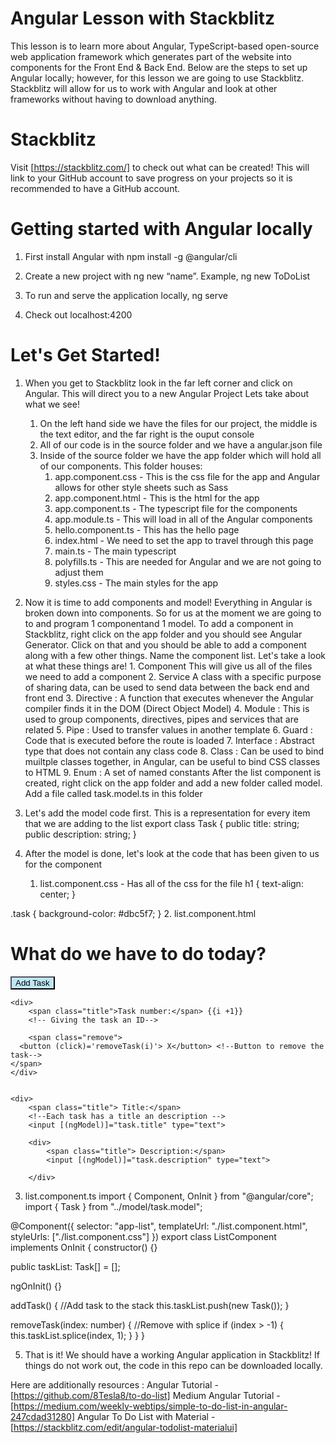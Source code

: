 # Angular Lesson with Stackblitz
This lesson is to learn more about Angular, TypeScript-based open-source web application framework which generates part of the website into components for the Front End & Back End.
Below are the steps to set up Angular locally; however, for this lesson we are going to use Stackblitz. Stackblitz will allow for us to work with Angular and look at other frameworks without having to download anything.

# Stackblitz
Visit [https://stackblitz.com/] to check out what can be created! This will link to your GitHub account to save progress on your projects so it is recommended to have a GitHub account. 

# Getting started with Angular locally
1. First install Angular with npm install -g @angular/cli

2. Create a new project with ng new “name”. Example, ng new ToDoList

3. To run and serve the application locally, ng serve 

4. Check out localhost:4200

# Let's Get Started!
1. When you get to Stackblitz look in the far left corner and click on Angular. This will direct you to a new Angular Project 
  Lets take about what we see!
      1. On the left hand side we have the files for our project, the middle is the text editor, and the far right is the ouput console
      2. All of our code is in the source folder and we have a angular.json file 
      3. Inside of the source folder we have the app folder which will hold all of our components. This folder houses:
          1. app.component.css - This is the css file for the app and Angular allows for other style sheets such as Sass
          2. app.component.html - This is the html for the app
                <app-list></app-list>
          3. app.component.ts - The typescript file for the components
          4. app.module.ts - This will load in all of the Angular components
          5. hello.component.ts - This has the hello page
          6. index.html - We need to set the app to travel through this page
                <app-root></app-root>
          7. main.ts - The main typescript
          8. polyfills.ts - This are needed for Angular and we are not going to adjust them
          9. styles.css - The main styles for the app
          

2. Now it is time to add components and model! Everything in Angular is broken down into components. So for us at the moment we are going to to and program 1 componentand  1 model. To add a component in Stackblitz, right click on the app folder and you should see Angular Generator. Click on that and you should be able to add a component along with a few other things. Name the component list.
      Let's take a look at what these things are!
        1. Component This will give us all of the files we need to add a component
        2. Service  A class with a specific purpose of sharing data, can be used to send data between the back end and front end
        3. Directive : A function that executes whenever the Angular compiler finds it in the DOM (Direct Object Model)
        4. Module : This is used to group components, directives, pipes and services that are related
        5. Pipe : Used to transfer values in another template
        6. Guard : Code that is executed before the route is loaded
        7. Interface : Abstract type that does not contain any class code
        8. Class : Can be used to bind muiltple classes together, in Angular, can be useful to bind CSS classes to HTML
        9. Enum : A set of named constants 
    After the list component is created, right click on the app folder and add a new folder called model. Add a file called task.model.ts in this folder
   
3. Let's add the model code first. This is a representation for every item that we are adding to the list 
export class Task {
  public title: string;
  public description: string;
}

4. After the model is done, let's look at the code that has been given to us for the component
      1. list.component.css - Has all of the css for the file
      h1 {
  text-align: center;
}

.task {
  background-color: #dbc5f7;
}
  2. list.component.html
  <h1>
	What do we have to do today?
</h1>

<div>
	<button (click)="addTask()" style="background-color: #bfe5f6">Add Task</button>
	<!--This will add the next task-->
</div>

<div class="task" *ngFor="let task of taskList; let i = index">
	<!--Angular for loop to display all of the tasks; could implement database -->

	<div>
		<span class="title">Task number:</span> {{i +1}}
		<!-- Giving the task an ID-->

		<span class="remove">
      <button (click)='removeTask(i)'> X</button> <!--Button to remove the task-->
    </span>
	</div>


	<div>
		<span class="title"> Title:</span>
		<!--Each task has a title an description -->
		<input [(ngModel)]="task.title" type="text">
  </div>

		<div>
			<span class="title"> Description:</span>
			<input [(ngModel)]="task.description" type="text">
  </div>

		</div>
    
   3. list.component.ts
   import { Component, OnInit } from "@angular/core";
import { Task } from "../model/task.model";

@Component({
  selector: "app-list",
  templateUrl: "./list.component.html",
  styleUrls: ["./list.component.css"]
})
export class ListComponent implements OnInit {
  constructor() {}

  public taskList: Task[] = [];

  ngOnInit() {}

  addTask() {
    //Add task to the stack
    this.taskList.push(new Task());
  }

  removeTask(index: number) {
    //Remove with splice
    if (index > -1) {
      this.taskList.splice(index, 1);
    }
  }
}

5. That is it! We should have a working Angular application in Stackblitz! If things do not work out, the code in this repo can be downloaded locally.

Here are additionally resources :
        Angular Tutorial - [https://github.com/8Tesla8/to-do-list]
        Medium Angular Tutorial - [https://medium.com/weekly-webtips/simple-to-do-list-in-angular-247cdad31280]
        Angular To Do List with Material - [https://stackblitz.com/edit/angular-todolist-materialui]
